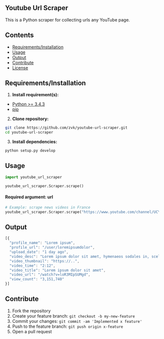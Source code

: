 ## Youtube Url Scraper

This is a Python scraper for collecting urls any YouTube page.

## Contents

* [Requirements/Installation](#req/install)
* [Usage](#usage)
* [Output](#output)
* [Contribute](#contribute)
* [License](https://github.com/jessecordeiro/youtube-trending-videos-scraper/blob/master/LICENSE)

## <a name="req/install"></a>Requirements/Installation

1. **Install requirement(s):**
  + [Python >= 3.4.3](https://www.python.org/downloads/release/python-343/)
  + [pip](https://pip.pypa.io/en/stable/installing/)

2. **Clone repository:**

  ```bash
  git clone https://github.com/zvk/youtube-url-scraper.git
  cd youtube-url-scraper
  ```

3. **Install dependencies:**

  ```bash
  python setup.py develop
  ```

## <a name="usage"></a>Usage
```python
import youtube_url_scraper

youtube_url_scraper.Scraper.scrape()
```
#### Required argument: url
```python
# Example: scrape news videos in France
youtube_url_scraper.Scraper.scrape("https://www.youtube.com/channel/UCYfdidRxbB8Qhf0Nx7ioOYw?gl=FR&hl=fr")
```

## <a name="output"></a>Output
```js
[{
  "profile_name": "Lorem ipsum",
  "profile_url": "/user/loremipsumdolor",
  "upload_date": "1 day ago",
  "video_desc": "Lorem ipsum dolor sit amet, hymenaeos sodales in, scelerisque at.",
  "video_thumbnail": "https://..",
  "video_time": "2:12",
  "video_title": "Lorem ipsum dolor sit amet",
  "video_url": "/watch?v=loR3MIpSUMgd",
  "view_count": "3,151,740"
}]
```

## <a name="contribute"></a>Contribute
1. Fork the repository
2. Create your feature branch: `git checkout -b my-new-feature`
3. Commit your changes: `git commit -am 'Implemented x feature'`
4. Push to the feature branch: `git push origin x-feature`
5. Open a pull request
